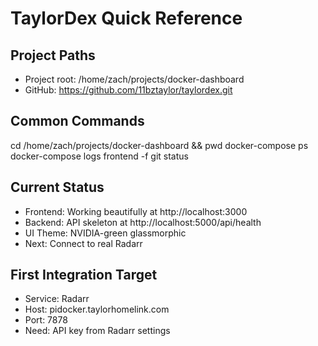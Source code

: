 # TaylorDex Quick Reference

## Project Paths
- Project root: /home/zach/projects/docker-dashboard
- GitHub: https://github.com/11bztaylor/taylordex.git

## Common Commands
cd /home/zach/projects/docker-dashboard && pwd
docker-compose ps
docker-compose logs frontend -f
git status

## Current Status
- Frontend: Working beautifully at http://localhost:3000
- Backend: API skeleton at http://localhost:5000/api/health
- UI Theme: NVIDIA-green glassmorphic
- Next: Connect to real Radarr

## First Integration Target
- Service: Radarr
- Host: pidocker.taylorhomelink.com
- Port: 7878
- Need: API key from Radarr settings
